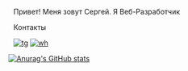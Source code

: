 

<div style="display:flex;>
  <img src="https://sun9-west.userapi.com/sun9-45/s/v1/if1/jUKFDY420ZEhuAiEEm4mBFD-e9-fP0g5kAeAweLcnXM_CmcD7GgclwbGakvDDPJKQcUAJx06.jpg?size=1440x2160&quality=96&type=album" alt="ava" width="250">
  <div style="margin:0 0 0 10px">
    <p>Привет! Меня зовут Сергей. Я Веб-Разработчик</p>
    <p>Контакты</p>
    <a href="http://t.me/sergeykomyza" target="_blank"><img src="https://img.shields.io/badge/Telegram-2CA5E0?style=for-the-badge&logo=telegram&logoColor=white" alt="tg"></a>
    <a href=""><img src="https://img.shields.io/badge/WhatsApp-25D366?style=for-the-badge&logo=whatsapp&logoColor=white" alt="wh"></a>
  </div>
</div>







[![Anurag's GitHub stats](https://github-readme-stats.vercel.app/api?username=sergeykomyza)](https://github.com/sergeykomyza/github-readme-stats)

